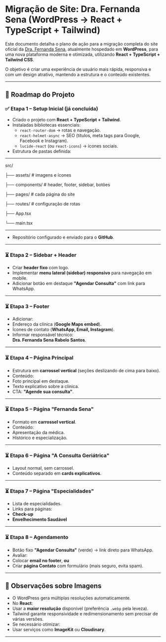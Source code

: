 # Migração de Site: Dra. Fernanda Sena (WordPress → React + TypeScript + Tailwind)

Este documento detalha o plano de ação para a migração completa do site oficial da [Dra. Fernanda Sena](https://drafernandasena.com.br/), atualmente hospedado em **WordPress**, para uma nova plataforma moderna e otimizada, utilizando **React + TypeScript + Tailwind CSS**.

O objetivo é criar uma experiência de usuário mais rápida, responsiva e com um design atrativo, mantendo a estrutura e o conteúdo existentes.

---

## 📑 Roadmap do Projeto

### ✅ Etapa 1 – Setup Inicial (já concluída)
- Criado o projeto com **React + TypeScript + Tailwind**.
- Instaladas bibliotecas essenciais:
  - `react-router-dom` → rotas e navegação.
  - `react-helmet-async` → SEO (títulos, meta tags para Google, Facebook e Instagram).
  - `lucide-react` (ou `react-icons`) → ícones sociais.
- Estrutura de pastas definida:

---
src/

├── assets/ # imagens e ícones

├── components/ # header, footer, sidebar, botões

├── pages/ # cada página do site

├── routes/ # configuração de rotas

├── App.tsx

└── main.tsx

---

- Repositório configurado e enviado para o **GitHub**.

---

### ⏳ Etapa 2 – Sidebar + Header
- Criar **header fixo** com logo.
- Implementar **menu lateral (sidebar) responsivo** para navegação em mobile.
- Adicionar botão em destaque **"Agendar Consulta"** com link para WhatsApp.

---

### ⏳ Etapa 3 – Footer
- Adicionar:
- Endereço da clínica (**Google Maps embed**).
- Ícones de contato (**WhatsApp, Email, Instagram**).
- Informar responsável técnico:  
  **Dra. Fernanda Sena Rabelo Santos**.

---

### ⏳ Etapa 4 – Página Principal
- Estrutura em **carrossel vertical** (seções deslizando de cima para baixo).
- Conteúdo:
- Foto principal em destaque.
- Texto explicativo sobre a clínica.
- CTA: **"Agende sua consulta"**.

---

### ⏳ Etapa 5 – Página "Fernanda Sena"
- Formato em **carrossel vertical**.
- Conteúdo:
- Apresentação da médica.
- Histórico e especialização.

---

### ⏳ Etapa 6 – Página "A Consulta Geriátrica"
- Layout normal, sem carrossel.
- Conteúdo separado em **cards explicativos**.

---

### ⏳ Etapa 7 – Página "Especialidades"
- Lista de especialidades.
- Links para páginas:
- **Check-up**
- **Envelhecimento Saudável**

---

### ⏳ Etapa 8 – Agendamento
- Botão fixo **"Agendar Consulta"** (verde) → link direto para WhatsApp.
- Avaliar:
- Colocar **email no footer**, **ou**
- Criar **página Contato** com formulário (mais seguro, evita spam).

---

## 🔎 Observações sobre Imagens
- O WordPress gera múltiplas resoluções automaticamente.
- No **React**:
- Usar a **maior resolução** disponível (preferência `.webp` pela leveza).
- Tailwind garante responsividade e redimensionamento sem precisar de várias versões.
- Se necessário otimizar:
- Usar serviços como **ImageKit** ou **Cloudinary**.

---

